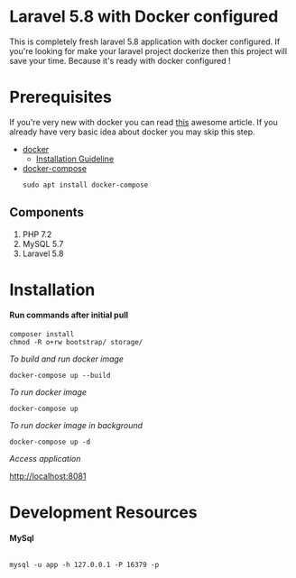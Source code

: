 # Laravel 5.8 with Docker configured
This is completely fresh laravel 5.8 application with docker configured. If you're looking for make your laravel project dockerize then this project will save your time. Because it's ready with docker configured !
# Prerequisites
If you're very new with docker you can read [this](https://bitpress.io/simple-approach-using-docker-with-php/) awesome article. If you already have very basic idea about docker you may skip this step.

- [docker](https://www.docker.com/)
    - [Installation Guideline](https://www.digitalocean.com/community/tutorials/how-to-install-and-use-docker-on-ubuntu-18-04)
- [docker-compose](https://docs.docker.com/compose/) 
    ```
    sudo apt install docker-compose
    ```
## Components
1. PHP 7.2
2. MySQL 5.7
3. Laravel 5.8

# Installation
#### Run commands after initial pull

```
composer install
chmod -R o+rw bootstrap/ storage/ 
```  

*To build and run docker image*
```
docker-compose up --build
```

*To run docker image*
```
docker-compose up
```

*To run docker image in background*
```
docker-compose up -d
```

*Access application*

[http://localhost:8081](http://localhost:8081)



# Development Resources
#### MySql 
```

mysql -u app -h 127.0.0.1 -P 16379 -p
```

